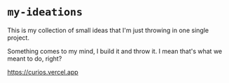 # `my-ideations`

This is my collection of small ideas that I'm just throwing in one single project.

Something comes to my mind, I build it and throw it. I mean that's what we meant to do, right?

https://curios.vercel.app
